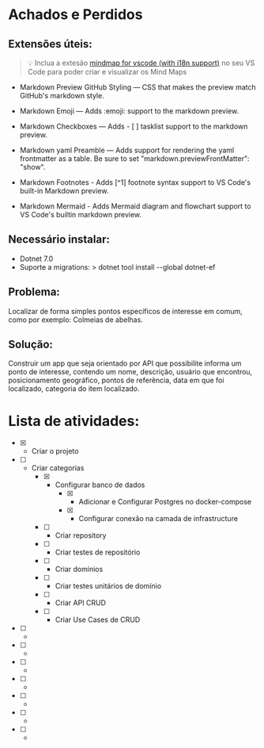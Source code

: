 # Achados e Perdidos

## Extensões úteis:

> :bulb: Inclua a extesão [mindmap for vscode (with i18n support)](https://marketplace.visualstudio.com/items?itemName=pmcxs.vscode-mindmap) no seu VS Code para poder criar e visualizar os Mind Maps

- Markdown Preview GitHub Styling — CSS that makes the preview match GitHub's markdown style.

- Markdown Emoji — Adds :emoji: support to the markdown preview.

- Markdown Checkboxes — Adds - [ ] tasklist support to the markdown preview.

- Markdown yaml Preamble — Adds support for rendering the yaml frontmatter as a table. Be sure to set "markdown.previewFrontMatter": "show".

- Markdown Footnotes - Adds [^1] footnote syntax support to VS Code's built-in Markdown preview.

- Markdown Mermaid - Adds Mermaid diagram and flowchart support to VS Code's builtin markdown preview.

## Necessário instalar:
- Dotnet 7.0
- Suporte a migrations: > dotnet tool install --global dotnet-ef

## Problema:

Localizar de forma simples pontos específicos de interesse em comum, como por exemplo: Colmeias de abelhas.

## Solução:

Construir um app que seja orientado por API que possibilite informa um ponto de interesse, contendo um nome, descrição, usuário que encontrou, posicionamento geográfico, pontos de referência, data em que foi localizado, categoria do item localizado.

# Lista de atividades:

- [x] - Criar o projeto
- [ ] - Criar categorias
    - [x] - Configurar banco de dados
        - [x] - Adicionar e Configurar Postgres no docker-compose
        - [x] - Configurar conexão na camada de infrastructure
    - [ ] - Criar repository
    - [ ] - Criar testes de repositório
    - [ ] - Criar domínios
    - [ ] - Criar testes unitários de domínio
    - [ ] - Criar API CRUD
    - [ ] - Criar Use Cases de CRUD
- [ ] - 
- [ ] - 
- [ ] - 
- [ ] - 
- [ ] - 
- [ ] - 
- [ ] - 